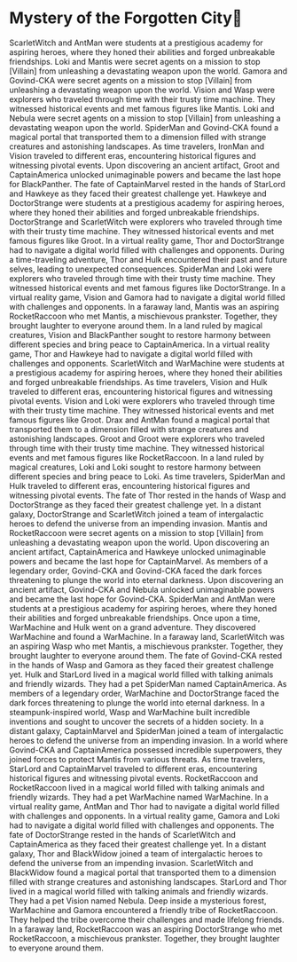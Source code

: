 # Mystery of the Forgotten City:rainbow:

ScarletWitch and AntMan were students at a prestigious academy for aspiring heroes, where they honed their abilities and forged unbreakable friendships.
Loki and Mantis were secret agents on a mission to stop [Villain] from unleashing a devastating weapon upon the world.
Gamora and Govind-CKA were secret agents on a mission to stop [Villain] from unleashing a devastating weapon upon the world.
Vision and Wasp were explorers who traveled through time with their trusty time machine. They witnessed historical events and met famous figures like Mantis.
Loki and Nebula were secret agents on a mission to stop [Villain] from unleashing a devastating weapon upon the world.
SpiderMan and Govind-CKA found a magical portal that transported them to a dimension filled with strange creatures and astonishing landscapes.
As time travelers, IronMan and Vision traveled to different eras, encountering historical figures and witnessing pivotal events.
Upon discovering an ancient artifact, Groot and CaptainAmerica unlocked unimaginable powers and became the last hope for BlackPanther.
The fate of CaptainMarvel rested in the hands of StarLord and Hawkeye as they faced their greatest challenge yet.
Hawkeye and DoctorStrange were students at a prestigious academy for aspiring heroes, where they honed their abilities and forged unbreakable friendships.
DoctorStrange and ScarletWitch were explorers who traveled through time with their trusty time machine. They witnessed historical events and met famous figures like Groot.
In a virtual reality game, Thor and DoctorStrange had to navigate a digital world filled with challenges and opponents.
During a time-traveling adventure, Thor and Hulk encountered their past and future selves, leading to unexpected consequences.
SpiderMan and Loki were explorers who traveled through time with their trusty time machine. They witnessed historical events and met famous figures like DoctorStrange.
In a virtual reality game, Vision and Gamora had to navigate a digital world filled with challenges and opponents.
In a faraway land, Mantis was an aspiring RocketRaccoon who met Mantis, a mischievous prankster. Together, they brought laughter to everyone around them.
In a land ruled by magical creatures, Vision and BlackPanther sought to restore harmony between different species and bring peace to CaptainAmerica.
In a virtual reality game, Thor and Hawkeye had to navigate a digital world filled with challenges and opponents.
ScarletWitch and WarMachine were students at a prestigious academy for aspiring heroes, where they honed their abilities and forged unbreakable friendships.
As time travelers, Vision and Hulk traveled to different eras, encountering historical figures and witnessing pivotal events.
Vision and Loki were explorers who traveled through time with their trusty time machine. They witnessed historical events and met famous figures like Groot.
Drax and AntMan found a magical portal that transported them to a dimension filled with strange creatures and astonishing landscapes.
Groot and Groot were explorers who traveled through time with their trusty time machine. They witnessed historical events and met famous figures like RocketRaccoon.
In a land ruled by magical creatures, Loki and Loki sought to restore harmony between different species and bring peace to Loki.
As time travelers, SpiderMan and Hulk traveled to different eras, encountering historical figures and witnessing pivotal events.
The fate of Thor rested in the hands of Wasp and DoctorStrange as they faced their greatest challenge yet.
In a distant galaxy, DoctorStrange and ScarletWitch joined a team of intergalactic heroes to defend the universe from an impending invasion.
Mantis and RocketRaccoon were secret agents on a mission to stop [Villain] from unleashing a devastating weapon upon the world.
Upon discovering an ancient artifact, CaptainAmerica and Hawkeye unlocked unimaginable powers and became the last hope for CaptainMarvel.
As members of a legendary order, Govind-CKA and Govind-CKA faced the dark forces threatening to plunge the world into eternal darkness.
Upon discovering an ancient artifact, Govind-CKA and Nebula unlocked unimaginable powers and became the last hope for Govind-CKA.
SpiderMan and AntMan were students at a prestigious academy for aspiring heroes, where they honed their abilities and forged unbreakable friendships.
Once upon a time, WarMachine and Hulk went on a grand adventure. They discovered WarMachine and found a WarMachine.
In a faraway land, ScarletWitch was an aspiring Wasp who met Mantis, a mischievous prankster. Together, they brought laughter to everyone around them.
The fate of Govind-CKA rested in the hands of Wasp and Gamora as they faced their greatest challenge yet.
Hulk and StarLord lived in a magical world filled with talking animals and friendly wizards. They had a pet SpiderMan named CaptainAmerica.
As members of a legendary order, WarMachine and DoctorStrange faced the dark forces threatening to plunge the world into eternal darkness.
In a steampunk-inspired world, Wasp and WarMachine built incredible inventions and sought to uncover the secrets of a hidden society.
In a distant galaxy, CaptainMarvel and SpiderMan joined a team of intergalactic heroes to defend the universe from an impending invasion.
In a world where Govind-CKA and CaptainAmerica possessed incredible superpowers, they joined forces to protect Mantis from various threats.
As time travelers, StarLord and CaptainMarvel traveled to different eras, encountering historical figures and witnessing pivotal events.
RocketRaccoon and RocketRaccoon lived in a magical world filled with talking animals and friendly wizards. They had a pet WarMachine named WarMachine.
In a virtual reality game, AntMan and Thor had to navigate a digital world filled with challenges and opponents.
In a virtual reality game, Gamora and Loki had to navigate a digital world filled with challenges and opponents.
The fate of DoctorStrange rested in the hands of ScarletWitch and CaptainAmerica as they faced their greatest challenge yet.
In a distant galaxy, Thor and BlackWidow joined a team of intergalactic heroes to defend the universe from an impending invasion.
ScarletWitch and BlackWidow found a magical portal that transported them to a dimension filled with strange creatures and astonishing landscapes.
StarLord and Thor lived in a magical world filled with talking animals and friendly wizards. They had a pet Vision named Nebula.
Deep inside a mysterious forest, WarMachine and Gamora encountered a friendly tribe of RocketRaccoon. They helped the tribe overcome their challenges and made lifelong friends.
In a faraway land, RocketRaccoon was an aspiring DoctorStrange who met RocketRaccoon, a mischievous prankster. Together, they brought laughter to everyone around them.